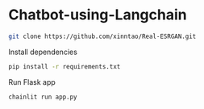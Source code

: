 # Chatbot-using-Langchain

```bash
git clone https://github.com/xinntao/Real-ESRGAN.git

```
Install dependencies
```bash
pip install -r requirements.txt

```
Run Flask app
```python
chainlit run app.py
```
